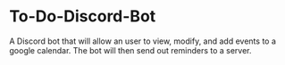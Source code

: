 # To-Do-Discord-Bot
A Discord bot that will allow an user to view, modify, and add events to a google calendar.
The bot will then send out reminders to a server.
